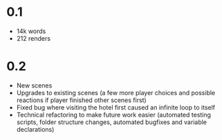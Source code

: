 # 0.1
- 14k words
- 212 renders

# 0.2
- New scenes
- Upgrades to existing scenes (a few more player choices and possible reactions if player finished other scenes first)
- Fixed bug where visiting the hotel first caused an infinite loop to itself
- Technical refactoring to make future work easier (automated testing scripts, folder structure changes, automated bugfixes and variable declarations)